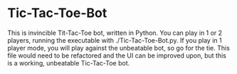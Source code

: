 # Tic-Tac-Toe-Bot
This is invincible Tit-Tac-Toe bot, written in Python. You can play in 1 or 2 players, running the executable with ./Tic-Tac-Toe-Bot.py. If you play in 1 player mode, you will play against the unbeatable bot, so go for the tie. This file would need to be refactored and the UI can be improved upon, but this is a working, unbeatable Tic-Tac-Toe bot.
